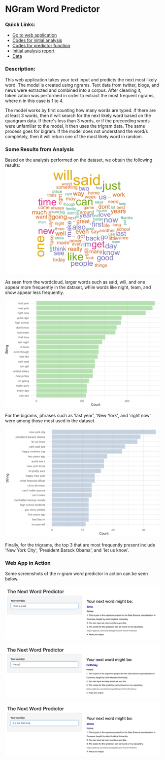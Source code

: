 # NGram Word Predictor

### Quick Links:
- [Go to web application](https://gian-atmaja.shinyapps.io/Word_Predict/)
- [Codes for initial analysis](https://github.com/Gianatmaja/NGram-Word-Predictor/blob/master/InitialAnalysis.R)
- [Codes for predictor function](https://github.com/Gianatmaja/NGram-Word-Predictor/blob/master/Predictor.R)
- [Initial analysis report](https://rpubs.com/Ga25/624781)
- [Data](https://d396qusza40orc.cloudfront.net/dsscapstone/dataset/Coursera-SwiftKey.zip)

### Description:
This web application takes your text input and predicts the next most likely word. The model is created using ngrams.
Text data from twitter, blogs, and news were extracted and combined into a corpus. After cleaning it, tokenization was 
performed in order to extract the most frequent ngrams, where n in this case is 1 to 4. 

The model works by first counting how many words are typed. If there are at least 3 words, then it will search for the
next likely word based on the quadgram data. If there's less than 3 words, or if the preceeding words were unfamiliar to
the model, it then uses the trigram data. The same process goes for bigram. If the model does not understand the word/s
completely, then it will return one of the most likely word in random.

### Some Results from Analysis
Based on the analysis performed on the dataset, we obtain the following results:
![Wordcloud from Analysis](https://github.com/Gianatmaja/NGram-Word-Predictor/blob/master/Images/Wordcloud.png)

As seen from the wordcloud, larger words such as said, will, and one appear more frequently in the dataset, while words
like night, team, and show appear less frequently.

![Bigram](https://github.com/Gianatmaja/NGram-Word-Predictor/blob/master/Images/bigram.png)

For the bigrams, phrases such as 'last year', 'New York', and 'right now' were among those most used in the dataset. 

![Trigram](https://github.com/Gianatmaja/NGram-Word-Predictor/blob/master/Images/trigram.png)

Finally, for the trigrams, the top 3 that are most frequently present include 'New York City', 'President Barack Obama', and 'let us know'. 

### Web App in Action
Some screenshots of the n-gram word predictor in action can be seen below.

![Example 1](https://github.com/Gianatmaja/NGram-Word-Predictor/blob/master/Images/app1.png)

![Example 2](https://github.com/Gianatmaja/NGram-Word-Predictor/blob/master/Images/App2.png)

![Example 3](https://github.com/Gianatmaja/NGram-Word-Predictor/blob/master/Images/App3.png)
